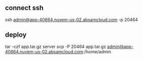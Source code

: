 ## connect ssh
ssh admin@app-40664.nuvem-us-02.absamcloud.com -p 20464

## deploy
tar -czf app.tar.gz server
scp -P 20464 app.tar.gz admin@app-40664.nuvem-us-02.absamcloud.com:/home/admin